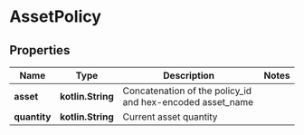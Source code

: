 
# AssetPolicy

## Properties
Name | Type | Description | Notes
------------ | ------------- | ------------- | -------------
**asset** | **kotlin.String** | Concatenation of the policy_id and hex-encoded asset_name | 
**quantity** | **kotlin.String** | Current asset quantity | 



